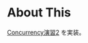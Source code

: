 # About This

[Concurrency演習2](https://go-talks.appspot.com/github.com/voyagegroup/talks/2017/treasure-go/intro.slide#51) を実装。
